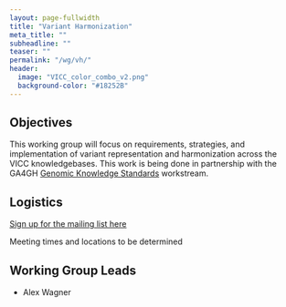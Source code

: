 ```yaml
---
layout: page-fullwidth
title: "Variant Harmonization"
meta_title: ""
subheadline: ""
teaser: ""
permalink: "/wg/vh/"
header:
  image: "VICC_color_combo_v2.png"
  background-color: "#18252B"
---
```



## Objectives

This working group will focus on requirements, strategies, and implementation of variant representation and harmonization across the VICC knowledgebases. This work is being done in partnership with the GA4GH [Genomic Knowledge Standards](https://ga4gh-gks.github.io/) workstream.

## Logistics

[Sign up for the mailing list here](https://groups.google.com/forum/#!forum/vicc-vh-wg)

Meeting times and locations to be determined

## Working Group Leads

* Alex Wagner